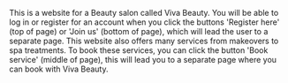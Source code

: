 This is a website for a Beauty salon called Viva Beauty. 
You will be able to log in or register for an account when you click the buttons 'Register here' (top of page) or 'Join us' (bottom of page), 
which will lead the user to a separate page. 
This website also offers many services from makeovers to spa treatments. 
To book these services, you can click the button 'Book service' (middle of page), this will lead you to a separate page where you can book with Viva Beauty.
